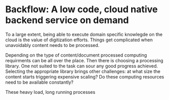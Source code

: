 # Backflow: A low code, cloud native backend service on demand 

To a large extent, being able to execute domain specific knowlegde on the cloud is the value of digitization efforts. Things get complicated when unavoidably content needs to be processed. 

Depending on the type of content/document processed computing requirments can be all over the place. Then there is choosing a processing library. One not suited to the task can sour any good progress achieved. Selecting the appropriate library brings other challenges: at what size the content starts triggering expensive scaling? Do these computing resources need to be available constantly?   

These heavy load, long running processes 
